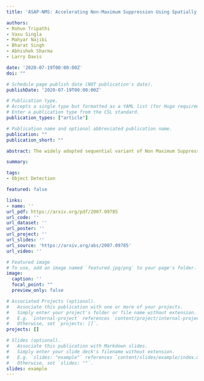 ```yaml
---
title: 'ASAP-NMS: Accelerating Non-Maximum Suppression Using Spatially Aware Priors'

authors:
- Rohun Tripathi
- Vasu Singla
- Mahyar Najibi
- Bharat Singh
- Abhishek Sharma
- Larry Davis

date: '2020-07-19T00:00:00Z'
doi: ""

# Schedule page publish date (NOT publication's date).
publishDate: '2020-07-19T00:00:00Z'

# Publication type.
# Accepts a single type but formatted as a YAML list (for Hugo requirements).
# Enter a publication type from the CSL standard.
publication_types: ["article"]

# Publication name and optional abbreviated publication name.
publication: ""
publication_short: ""

abstract: The widely adopted sequential variant of Non Maximum Suppression (or Greedy-NMS) is a crucial module for object-detection pipelines. Unfortunately, for the region proposal stage of two/multi-stage detectors, NMS is turning out to be a latency bottleneck due to its sequential nature. In this article, we carefully profile Greedy-NMS iterations to find that a major chunk of computation is wasted in comparing proposals that are already far-away and have a small chance of suppressing each other. We address this issue by comparing only those proposals that are generated from nearby anchors. The translation-invariant property of the anchor lattice affords generation of a lookup table, which provides an efficient access to nearby proposals, during NMS. This leads to an Accelerated NMS algorithm which leverages Spatially Aware Priors, or ASAP-NMS, and improves the latency of the NMS step from 13.6ms to 1.2 ms on a CPU without sacrificing the accuracy of a state-of-the-art two-stage detector on COCO and VOC datasets. Importantly, ASAP-NMS is agnostic to image resolution and can be used as a simple drop-in module during inference. Using ASAP-NMS at run-time only, we obtain an mAP of 44.2\%@25Hz on the COCO dataset with a V100 GPU. 

summary: 

tags:
- Object Detection

featured: false

links:
- name: ''
url_pdf: https://arxiv.org/pdf/2007.09785
url_code: ''
url_dataset: ''
url_poster: ''
url_project: ''
url_slides: ''
url_source: 'https://arxiv.org/abs/2007.09785'
url_video: ''

# Featured image
# To use, add an image named `featured.jpg/png` to your page's folder. 
image:
  caption: ''
  focal_point: ""
  preview_only: false

# Associated Projects (optional).
#   Associate this publication with one or more of your projects.
#   Simply enter your project's folder or file name without extension.
#   E.g. `internal-project` references `content/project/internal-project/index.md`.
#   Otherwise, set `projects: []`.
projects: []

# Slides (optional).
#   Associate this publication with Markdown slides.
#   Simply enter your slide deck's filename without extension.
#   E.g. `slides: "example"` references `content/slides/example/index.md`.
#   Otherwise, set `slides: ""`.
slides: example
---
```

